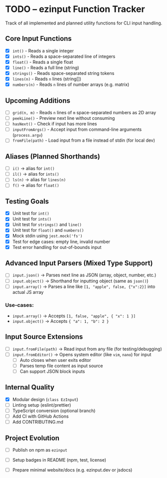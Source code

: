 # TODO – ezinput Function Tracker
Track of all implemented and planned utility functions for CLI input handling.
## Core Input Functions
-  [x] `int()` - Reads a single integer
-  [x] `ints()` - Reads a space-separated line of integers
-  [x] `float()` - Reads a single float
-  [x] `line()` - Reads a full line (string)
-  [x] `strings()` - Reads space-separated string tokens
-  [x] `lines(n)` - Reads `n` lines (string[])
-  [x] `numbers(n)` - Reads `n` lines of number arrays (e.g. matrix)
## Upcoming Additions
- [ ] `grid(n, m)` - Reads `n` lines of `m` space-separated numbers as 2D array
- [ ] `peekLine()` - Preview next line without consuming
- [ ] `hasNext()` - Check if input has more lines
- [ ] `inputFromArgs()` - Accept input from command-line arguments (`process.argv`)
- [ ] `fromFile(path)` - Load input from a file instead of stdin (for local dev)
## Aliases (Planned Shorthands)
- [ ] `i()` -> alias for `int()`
- [ ] `il()` -> alias for `ints()`
- [ ] `ls(n)` -> alias for `lines(n)`
- [ ] `f()` -> alias for `float()`
## Testing Goals
-  [x] Unit test for `int()`
-  [x] Unit test for `ints()`
-  [x] Unit test for `strings()` and `line()`
-  [x] Unit test for `float()` and `numbers()`
-  [x] Mock stdin using `jest.mock('fs')`
-  [x] Test for edge cases: empty line, invalid number
-  [x] Test error handling for out-of-bounds input
## Advanced Input Parsers (Mixed Type Support)
- [ ] `input.json()` -> Parses next line as JSON (array, object, number, etc.)
- [ ] `input.object()` -> Shorthand for inputting object (same as `json()`)
- [ ] `input.array()` -> Parses a line like `[1, "apple", false, {"x":2}]` into actual JS array
### Use-cases:
- `input.array()` -> Accepts `[1, false, "apple", { "x": 1 }]`
- `input.object()` -> Accepts `{ "a": 1, "b": 2 }`
## Input Source Extensions
- [ ] `input.fromFile(path)` -> Read input from any file (for testing/debugging)
- [ ] `input.fromEditor()` -> Opens system editor (like `vim`, `nano`) for input
    - [ ] Auto closes when user exits editor
    - [ ] Parses temp file content as input source
    - [ ] Can support JSON block inputs
## Internal Quality
- [x] Modular design (`class EzInput`)
- [ ] Linting setup (eslint/prettier)
- [ ] TypeScript conversion (optional branch)
- [ ] Add CI with GitHub Actions
- [ ] Add CONTRIBUTING.md
## Project Evolution
- [ ] Publish on npm as `ezinput`
- [ ] Setup badges in README (npm, test, license)
- [ ] Prepare minimal website/docs (e.g. ezinput.dev or jsdocs)

